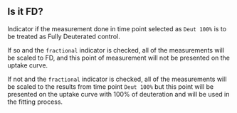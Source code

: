 ## Is it FD?

Indicator if the measurement done in time point selected as `Deut 100%` is to be treated as Fully Deuterated control.

If so and the `fractional` indicator is checked, all of the measurements will be scaled to FD, and this point of measurement will not be presented on the uptake curve.

If not and the `fractional` indicator is checked, all of the measurements will be scaled to the results from time point `Deut 100%` but this point will be presented on the uptake curve with 100% of deuteration and will be used in the fitting process. 